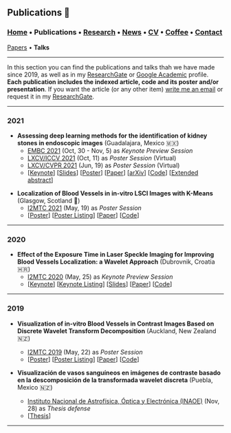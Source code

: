 ## Publications 📑
###  [Home](/index) • Publications  • [Research](/research) • [News](/news) • [CV](/brief_cv) • [Coffee](/coffee) • [Contact](/contact)
[Papers](/publications) • **Talks**

---
In this section you can find the publications and talks thah we have made since 2019, as well as in my [ResearchGate](https://www.researchgate.net/profile/Francisco-Lopez-Tiro) or [Google Academic](https://scholar.google.es/citations?user=IlG06bYAAAAJ&hl=es) profile.
**Each publication includes the indexed article, code and its poster and/or presentation**. If you want the article (or any other item) [write me an email](mailto:francisco.lopez@ieee.org?subject=[GitHub]%20Hello,%20Francisco) or request it in my [ResearchGate](https://www.researchgate.net/profile/Francisco-Lopez-Tiro). 

---

### 2021

* **Assessing  deep  learning methods  for  the  identification of kidney  stones in endoscopic images** (Guadalajara, Mexico 🇲🇽)
  * [EMBC 2021](https://embc.embs.org/2021/) (Oct, 30 - Nov, 5) as *Keynote Preview Session* 
  * [LXCV/ICCV 2021](http://iccv2021.thecvf.com) (Oct, 11) as *Poster Session* (Virtual)
  * [LXCV/CVPR 2021](https://www.latinxinai.org/cvpr-2021-about) (Jun, 19) as *Poster Session*  (Virtual)
  * [[Keynote](https://youtu.be/YMo-URAdvbM)] 
[[Slides](/files/embc2021_slides.pdf)]
[[Poster](https://research.latinxinai.org/papers/cvpr/2021/png/6_poster_06.png)] 
[[Paper](https://ieeexplore.ieee.org/document/9630211)]
[[arXiv](https://arxiv.org/abs/2103.01146)]
[[Code](mailto:gilberto.ochoa@tec.com?subject=%20Code%20Arxiv,%20Assessing%20deep%20learning%20methods%20for%20the%20identification%20of%20kidney%20stones%20in%20endoscopic%20images)]
[[Extended abstract](https://research.latinxinai.org/papers/cvpr/2021/pdf/6_CameraReady_06.pdf)]


>>

* **Localization of Blood Vessels in in-vitro LSCI Images with K-Means** (Glasgow, Scotland 🏴󠁧󠁢󠁳󠁣󠁴󠁿)
  * [I2MTC 2021](https://i2mtc2021.ieee-ims.org) (May, 19) as *Poster Session* 
  * [[Poster](https://www.researchgate.net/publication/350372727_Localization_of_Blood_Vessels_in_In-Vitro_LSCI_Images_with_K-Means)] 
[[Poster Listing](/files/i2mtc2021_program.pdf)]
[[Paper](https://ieeexplore.ieee.org/document/9460100)]
[[Code](https://github.com/friscolt/i2mtc-2021)]



---

### 2020

* **Effect of the Exposure Time in Laser Speckle Imaging for Improving Blood Vessels Localization: a Wavelet Approach** (Dubrovnik, Croatia  🇭🇷)
  * [I2MTC 2020](https://i2mtc2020.ieee-ims.org) (May, 25) as *Keynote Preview Session* 
  * [[Keynote](https://www.researchgate.net/publication/341626117_Effect_of_the_Exposure_Time_in_Laser_Speckle_Imaging_for_Improving_Blood_Vessels_Localization_a_Wavelet_Approach)] 
[[Keynote Listing](/files/i2mtc2020_program.pdf)]
[[Slides](https://www.researchgate.net/publication/341626117_Effect_of_the_Exposure_Time_in_Laser_Speckle_Imaging_for_Improving_Blood_Vessels_Localization_a_Wavelet_Approach)]
[[Paper](https://ieeexplore.ieee.org/document/9129242/)]
[[Code](https://github.com/friscolt/i2mtc-2020)]

---

### 2019

* **Visualization of in-vitro Blood Vessels in Contrast Images Based on Discrete Wavelet Transform Decomposition** (Auckland, New Zealand 🇳🇿)
  * [I2MTC 2019](https://i2mtc2019.ieee-ims.org) (May, 22) as *Poster Session* 
  * [[Poster](https://www.researchgate.net/publication/333146308_Visualization_of_in-vitro_Blood_Vessels_in_Contrast_Images_Based_on_Discrete_Wavelet_Transform_Decomposition)] 
[[Poster Listing](/files/i2mtc2019_program.pdf)]
[[Paper](https://ieeexplore.ieee.org/document/8827144)]
[[Code](https://github.com/friscolt/i2mtc-2019)]




* **Visualización de vasos sanguíneos en imágenes de contraste basado en la descomposición de la transformada wavelet discreta** (Puebla, Mexico 🇳🇿)
  * [Instituto Nacional de Astrofísica, Óptica y Electrónica (INAOE)](https://www.inaoep.mx) (Nov, 28) as *Thesis defense* 
   * [[Thesis](https://inaoe.repositorioinstitucional.mx/jspui/handle/1009/2014)] 


---
